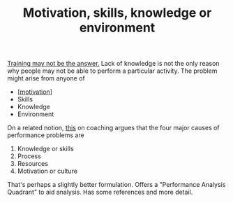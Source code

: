 ﻿---
backlinks:
- title: Herding Cats
  url: /memex/sense/Bricolage/herding-cats.html
title: Motivation, skills, knowledge or environment
---
[Training may not be the answer.](http://blog.cathy-moore.com/2013/05/is-training-really-the-answer-ask-the-flowchart/) Lack of knowledge is not the only reason why people may not be able to perform a particular activity.  The problem might arise from anyone of

- [[motivation]]
- Skills
- Knowledge
- Environment

On a related notion, [this](http://www.nwlink.com/~donclark/coaching/coach.html) on coaching argues that the four major causes of performance problems are

1. Knowledge or skills
2. Process
3. Resources
4. Motivation or culture

That's perhaps a slightly better formulation.  Offers a "Performance Analysis Quadrant" to aid analysis. Has some references and more detail.


[//begin]: # "Autogenerated link references for markdown compatibility"
[motivation]: motivation "Motivation"
[//end]: # "Autogenerated link references"